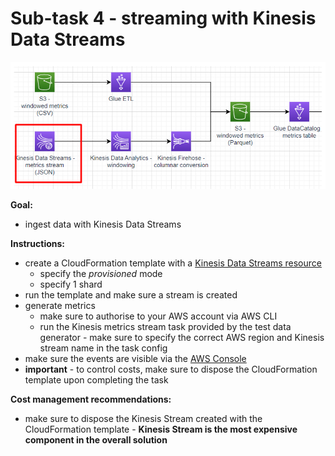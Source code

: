 # Sub-task 4 - streaming with Kinesis Data Streams

![](../materials/diagrams/task4-focus.png)

**Goal:**
* ingest data with Kinesis Data Streams

**Instructions:**
* create a CloudFormation template with a [Kinesis Data Streams resource](https://docs.aws.amazon.com/AWSCloudFormation/latest/UserGuide/aws-resource-kinesis-stream.html)
    * specify the _provisioned_ mode
    * specify 1 shard
* run the template and make sure a stream is created
* generate metrics
    * make sure to authorise to your AWS account via AWS CLI
    * run the Kinesis metrics stream task provided by the test data generator - make sure to specify the correct AWS region and Kinesis stream name in the task config
* make sure the events are visible via the [AWS Console](https://docs.aws.amazon.com/streams/latest/dev/data-viewer.html)
* **important** - to control costs, make sure to dispose the CloudFormation template upon completing the task

**Cost management recommendations:**
* make sure to dispose the Kinesis Stream created with the CloudFormation template - **Kinesis Stream is the most expensive component in the overall solution**